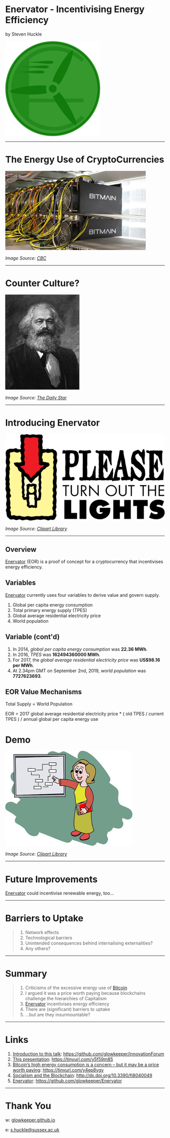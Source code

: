 #  Enervator - Incentivising Energy Efficiency

by Steven Huckle

![](images/Enervator.png)

- - -

# The Energy Use of CryptoCurrencies

![](images/bitcoinMining.png)

_Image Source: [CBC](https://www.cbc.ca/news/canada/montreal/magog-halts-bitcoin-mining-projects-over-energy-supply-concerns-1.4605041)_

- - -

# Counter Culture?

![](images/karlMarx.jpg)

_Image Source: [The Daily Star](https://www.thedailystar.net/literature/news/karl-marx-india-assessment-part-ii-1683082)_

- - -

# Introducing Enervator

![](images/turnOffTheLights.jpg)

_Image Source: [Clipart Library](http://clipart-library.com/clipart/1071253.htm)_

- - -

## Overview

[Enervator](https://github.com/glowkeeper/Enervator) (EOR) is a proof of concept for a cryptocurrency that incentivises energy efficiency.

## Variables

[Enervator](https://github.com/glowkeeper/Enervator) currently uses four variables to derive value and govern supply.

1. Global per capita energy consumption
2. Total primary energy supply (TPES)
3. Global average residential electricity price
4. World population

## Variable (cont'd)

1. In 2014, _global per capita energy consumption_ was **22.36 MWh**.
2. In 2016, _TPES_ was **162494360000 MWh**.
3. For 2017, the _global average residential electricity price_ was **US$98.16 per MWh**.
4. At 2.34pm GMT on September 2nd, 2019, _world population_ was **7727623693**.

## EOR Value Mechanisms

Total Supply = World Population

EOR = 2017 global average residential electricity price * ( old TPES / current TPES ) / annual global per capita energy use

# Demo

![](images/demo.jpg)

_Image Source: [Clipart Library](http://clipart-library.com/clipart/1804638.htm)_

- - -

# Future Improvements

[Enervator](https://github.com/glowkeeper/Enervator) could incentivise renewable energy, too...

- - -

# Barriers to Uptake

> 1. Network effects
> 2. Technological barriers
> 3. Unintended consequences behind internalising externalities?
> 4. Any others?

- - -

# Summary

> 1. Criticisms of the excessive energy use of [Bitcoin](https://bitcoin.org/en/)
> 2. I argued it was a price worth paying because blockchains challenge the hierarchies of Capitalism
> 3. [Enervator](https://github.com/glowkeeper/Enervator) incentivises energy efficiency
> 4. There are (significant) barriers to uptake
> 5. ...but are they insurmountable?

- - -

# Links

1. [Introduction to this talk](https://github.com/glowkeeper/innovationForum): https://github.com/glowkeeper/innovationForum
2. [This presentation](https://tinyurl.com/y5f59m85): https://tinyurl.com/y5f59m85
3. [Bitcoin’s high energy consumption is a concern – but it may be a price worth paying](https://tinyurl.com/y4ep8ygy): https://tinyurl.com/y4ep8ygy
4. [Socialism and the Blockchain](http://dx.doi.org/10.3390/fi8040049): http://dx.doi.org/10.3390/fi8040049
5. [Enervator](https://github.com/glowkeeper/Enervator): https://github.com/glowkeeper/Enervator

- - -

# Thank You

w: [glowkeeper.github.io](https://glowkeeper.github.io/)

e: s.huckle@sussex.ac.uk
